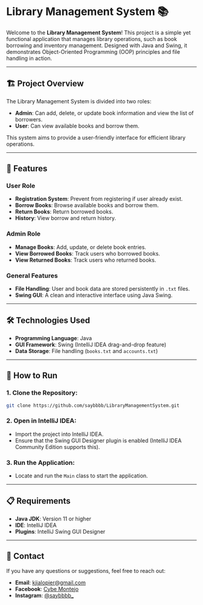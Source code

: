 # Library Management System 📚

Welcome to the **Library Management System**! This project is a simple yet functional application that manages library operations, such as book borrowing and inventory management. Designed with Java and Swing, it demonstrates Object-Oriented Programming (OOP) principles and file handling in action.

---

## 🏗️ Project Overview
The Library Management System is divided into two roles:
- **Admin**: Can add, delete, or update book information and view the list of borrowers.
- **User**: Can view available books and borrow them.

This system aims to provide a user-friendly interface for efficient library operations.

---

## 🌟 Features
### User Role
- **Registration System**: Prevent from registering if user already exist.
- **Borrow Books**: Browse available books and borrow them.
- **Return Books**: Return borrowed books.
- **History**: View borrow and return history.

### Admin Role
- **Manage Books**: Add, update, or delete book entries.
- **View Borrowed Books**: Track users who borrowed books.
- **View Returned Books**: Track users who returned books.

### General Features
- **File Handling**: User and book data are stored persistently in `.txt` files.
- **Swing GUI**: A clean and interactive interface using Java Swing.

---

## 🛠️ Technologies Used
- **Programming Language**: Java
- **GUI Framework**: Swing (IntelliJ IDEA drag-and-drop feature)
- **Data Storage**: File handling (`books.txt` and `accounts.txt`)

---

## 🚀 How to Run
### 1. **Clone the Repository**:
   ```bash
   git clone https://github.com/saybbbb/LibraryManagementSystem.git
   ```
### 2. **Open in IntelliJ IDEA**:
- Import the project into IntelliJ IDEA.
- Ensure that the Swing GUI Designer plugin is enabled (IntelliJ IDEA Community Edition supports this).

### 3. **Run the Application**:
- Locate and run the `Main` class to start the application.

---

## 📋 Requirements
- **Java JDK**: Version 11 or higher
- **IDE**: IntelliJ IDEA
- **Plugins**: IntelliJ Swing GUI Designer

---

## 📧 Contact
If you have any questions or suggestions, feel free to reach out:
- **Email**: kjialopier@gmail.com
- **Facebook**: [Cybe Montejo ](https://www.facebook.com/cybe.montejo)
- **Instagram**: [@saybbbb_](https://www.instagram.com/saybbbb_/)
